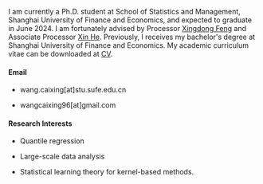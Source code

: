 I am currently a Ph.D. student at School of Statistics and Management, Shanghai University of Finance and Economics, and expected to graduate in June 2024. I am fortunately advised by Processor [Xingdong Feng](https://ssm.sufe.edu.cn/28/af/c714a141487/page.htm) and Associate Processor [Xin He](https://ssm.sufe.edu.cn/f4/de/c712a128222/page.htm). Previously, I receives my bachelor's degree at Shanghai University of Finance and Economics. My academic curriculum vitae can be downloaded at [CV](https://github.com/WangCaixing-96/academic_page/blob/main/CV.pdf).

#### Email
- wang.caixing[at]stu.sufe.edu.cn 

- wangcaixing96[at]gmail.com


#### Research Interests
- Quantile regression

- Large-scale data analysis
  
- Statistical learning theory for kernel-based methods.
